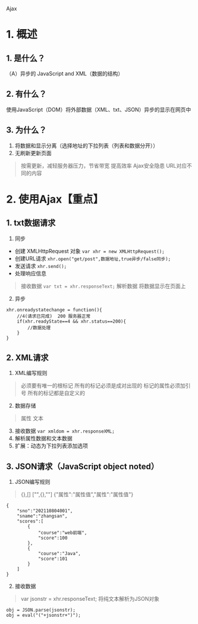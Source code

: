 Ajax
# 1. 概述
## 1. 是什么？
（A）异步的 JavaScript and XML（数据的结构）
## 2. 有什么？
使用JavaScript（DOM）将外部数据（XML、txt、JSON）异步的显示在网页中
## 3. 为什么？
1. 将数据和显示分离（选择地址的下拉列表（列表和数据分开））
2. 无刷新更新页面
> 按需更新，减轻服务器压力，节省带宽
> 提高效率
> Ajax安全隐患
> URL对应不同的内容
# 2. 使用Ajax【重点】
## 1. txt数据请求
1. 同步
* 创建 XMLHttpRequest 对象
```var xhr = new XMLHttpRequest();```
* 创建URL请求
```xhr.open("get/post",数据地址,true异步/false同步);```
* 发送请求
```xhr.send();```
* 处理响应信息
> 接收数据 ```var txt = xhr.responseText;```
> 解析数据
> 将数据显示在页面上
2. 异步
```
xhr.onreadystatechange = function(){
	//4(请求已完成)  200 服务器正常
	if(xhr.readyState==4 && xhr.status==200){
		//数据处理
	}
}	
```
## 2. XML请求
1. XML编写规则
> 必须要有唯一的根标记
> 所有的标记必须是成对出现的
> 标记的属性必须加引号
> 所有的标记都是自定义的
2. 数据存储
> 属性
> 文本
3. 接收数据
```var xmldom = xhr.responseXML;```
4. 解析属性数据和文本数据
5. 扩展：动态为下拉列表添加选项
## 3. JSON请求（JavaScript object noted）
1. JSON编写规则
> {},[]
> ["",{},""]
> {"属性":"属性值","属性":"属性值"}
```
{
	"sno":"202110804001",
	"sname":"zhangsan",
	"scores":[
		{
			"course":"web前端",
			"score":100
		},
		{
			"course":"Java",
			"score":101
		}
	]
}
```
2. 接收数据
> var jsonstr = xhr.responseText;
> 将纯文本解析为JSON对象
```
obj = JSON.parse(jsonstr);
obj = eval("("+jsonstr+")");
```